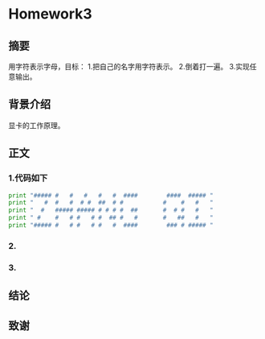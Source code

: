 # Homework3
## 摘要

用字符表示字母，目标：
 1.把自己的名字用字符表示。
 2.倒着打一遍。
 3.实现任意输出。

## 背景介绍
  显卡的工作原理。
  
## 正文
### 1.代码如下
```python
print "##### #   #   #   #   #  ####        ####  ##### "
print "   #  #   #  # #  ##  # #           #    #   #   "
print "  #   ##### ##### # # # #  ##       #  # #   #   "
print " #    #   # #   # #  ## #   #       #   ##   #   "
print "##### #   # #   # #   #  ####        ### # ##### "
```

### 2.

### 3.

## 结论

## 致谢
